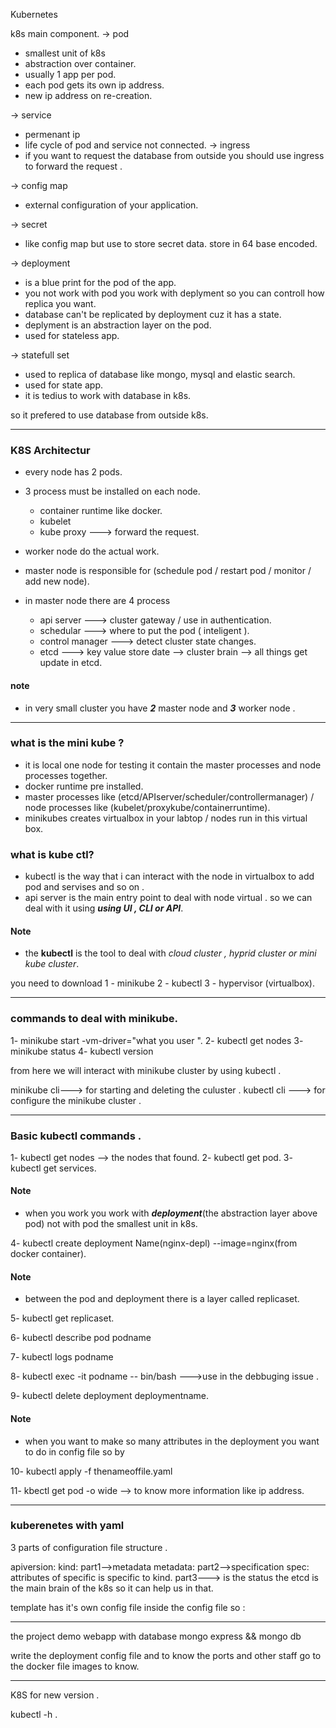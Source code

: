 Kubernetes 

k8s main component.
-> pod 
- smallest unit of k8s 
- abstraction over container.
- usually 1 app per pod.
- each pod gets its own ip address.
- new ip address on re-creation.

-> service
- permenant ip
- life cycle of pod and service not connected.
-> ingress 
- if you want to request the database from outside you should use ingress to forward the request .

-> config map 
- external configuration of your application.

-> secret 
- like config map but use to store secret data. store in 64 base encoded.

-> deployment 
- is a blue print for the pod of the app. 
- you not work with pod you work with deplyment so you can controll how replica you want.
- database can't be replicated by deployment cuz it has a state.
- deplyment is an abstraction layer on the pod.
- used for stateless app.

-> statefull set 
- used to replica of database like mongo, mysql and elastic search.
- used for state app.
- it is tedius to work with database in k8s.

so it prefered to use database from outside k8s.
___ 
### K8S Architectur 
- every node has 2 pods.
- 3 process must be installed on each node.
     - container runtime like docker.
     - kubelet 
     - kube proxy ---> forward the request.

- worker node do the actual work. 
- master node is responsible for (schedule pod / restart pod / monitor / add new node).

- in master node there are 4 process 
   -  api server ---> cluster gateway / use in authentication.
   -  schedular ---> where to put the pod ( inteligent ).
   -  control manager ---> detect cluster state changes.
   -  etcd ---> key value store date --> cluster brain --> all things get update in etcd.
 
 #### note 
 - in very small cluster you have **_2_** master node and **_3_** worker node .



___
### what is the mini kube ?
- it  is local one node for testing it contain the master processes and node processes together.
- docker runtime pre installed.
- master processes like (etcd/APIserver/scheduler/controllermanager) / node processes like (kubelet/proxykube/containerruntime).
- minikubes creates virtualbox in your labtop / nodes run in this virtual box.
### what is  kube ctl?
- kubectl is the way that i can interact with the node in virtualbox to add pod and servises and so on .
- api server is the main entry point to deal with node virtual . so we can deal with it using **_using UI , CLI or  API_**.

#### Note 
- the **kubectl** is the tool to deal with _cloud cluster , hyprid cluster or mini kube cluster_.

you need to download 
 1 - minikube 
 2 - kubectl
 3 - hypervisor (virtualbox).
___
### commands to deal with minikube.
1- minikube start -vm-driver="what you user ". 
2- kubectl get nodes 
3- minikube status 
4- kubectl version

from here we will interact with minikube cluster by using kubectl .

minikube cli---> for starting and deleting the culuster .
kubectl cli ---> for configure the minikube cluster .

___ 

### Basic kubectl commands .

1- kubectl get nodes --> the nodes that found.
2- kubectl get pod.
3- kubectl get services. 

#### Note 
- when you work you work with *__deployment__*(the abstraction layer above pod) not with pod the smallest unit in k8s.

4- kubectl create deployment Name(nginx-depl) --image=nginx(from docker container).

#### Note
- between the pod and deployment there is a layer called replicaset.

5- kubectl get replicaset.

6- kubectl describe pod podname 

7- kubectl logs podname 

8- kubectl exec -it podname -- bin/bash --->use in the debbuging issue .

9- kubectl delete deployment deploymentname.

#### Note
- when you want to make so many attributes in the deployment you want to do in config file so by 

10- kubectl apply -f thenameoffile.yaml 

11- kbectl get pod -o wide --> to know more information like ip address.
___
### kuberenetes with yaml 
3 parts of configuration file structure .

apiversion:
kind:
part1-->metadata metadata:
part2-->specification spec:
attributes of specific is specific to kind.
part3---> is the status the etcd is the main brain of the k8s so it can help us in that.

template has it's own config file inside the config file so : 


___

the project demo webapp with database 
mongo express && mongo db 

write the deployment config file and to know the ports and other staff go to the docker file images to know.

---

K8S for new version .

kubectl -h .
